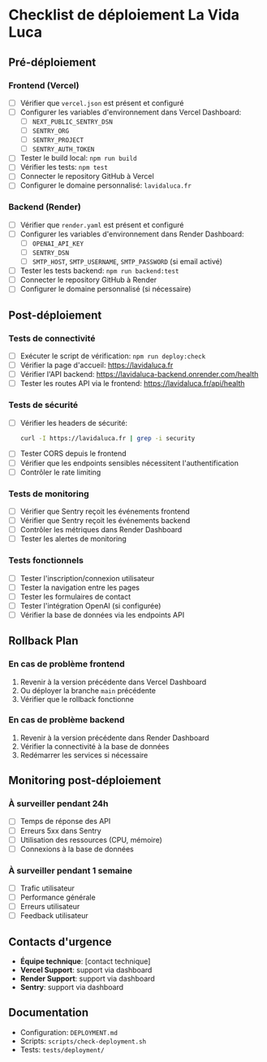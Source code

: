 # Checklist de déploiement La Vida Luca

## Pré-déploiement

### Frontend (Vercel)
- [ ] Vérifier que `vercel.json` est présent et configuré
- [ ] Configurer les variables d'environnement dans Vercel Dashboard:
  - [ ] `NEXT_PUBLIC_SENTRY_DSN`
  - [ ] `SENTRY_ORG`
  - [ ] `SENTRY_PROJECT`
  - [ ] `SENTRY_AUTH_TOKEN`
- [ ] Tester le build local: `npm run build`
- [ ] Vérifier les tests: `npm test`
- [ ] Connecter le repository GitHub à Vercel
- [ ] Configurer le domaine personnalisé: `lavidaluca.fr`

### Backend (Render)
- [ ] Vérifier que `render.yaml` est présent et configuré
- [ ] Configurer les variables d'environnement dans Render Dashboard:
  - [ ] `OPENAI_API_KEY`
  - [ ] `SENTRY_DSN`
  - [ ] `SMTP_HOST`, `SMTP_USERNAME`, `SMTP_PASSWORD` (si email activé)
- [ ] Tester les tests backend: `npm run backend:test`
- [ ] Connecter le repository GitHub à Render
- [ ] Configurer le domaine personnalisé (si nécessaire)

## Post-déploiement

### Tests de connectivité
- [ ] Exécuter le script de vérification: `npm run deploy:check`
- [ ] Vérifier la page d'accueil: https://lavidaluca.fr
- [ ] Vérifier l'API backend: https://lavidaluca-backend.onrender.com/health
- [ ] Tester les routes API via le frontend: https://lavidaluca.fr/api/health

### Tests de sécurité
- [ ] Vérifier les headers de sécurité:
  ```bash
  curl -I https://lavidaluca.fr | grep -i security
  ```
- [ ] Tester CORS depuis le frontend
- [ ] Vérifier que les endpoints sensibles nécessitent l'authentification
- [ ] Contrôler le rate limiting

### Tests de monitoring
- [ ] Vérifier que Sentry reçoit les événements frontend
- [ ] Vérifier que Sentry reçoit les événements backend
- [ ] Contrôler les métriques dans Render Dashboard
- [ ] Tester les alertes de monitoring

### Tests fonctionnels
- [ ] Tester l'inscription/connexion utilisateur
- [ ] Tester la navigation entre les pages
- [ ] Tester les formulaires de contact
- [ ] Tester l'intégration OpenAI (si configurée)
- [ ] Vérifier la base de données via les endpoints API

## Rollback Plan

### En cas de problème frontend
1. Revenir à la version précédente dans Vercel Dashboard
2. Ou déployer la branche `main` précédente
3. Vérifier que le rollback fonctionne

### En cas de problème backend
1. Revenir à la version précédente dans Render Dashboard
2. Vérifier la connectivité à la base de données
3. Redémarrer les services si nécessaire

## Monitoring post-déploiement

### À surveiller pendant 24h
- [ ] Temps de réponse des API
- [ ] Erreurs 5xx dans Sentry
- [ ] Utilisation des ressources (CPU, mémoire)
- [ ] Connexions à la base de données

### À surveiller pendant 1 semaine
- [ ] Trafic utilisateur
- [ ] Performance générale
- [ ] Erreurs utilisateur
- [ ] Feedback utilisateur

## Contacts d'urgence
- **Équipe technique**: [contact technique]
- **Vercel Support**: support via dashboard
- **Render Support**: support via dashboard
- **Sentry**: support via dashboard

## Documentation
- Configuration: `DEPLOYMENT.md`
- Scripts: `scripts/check-deployment.sh`
- Tests: `tests/deployment/`